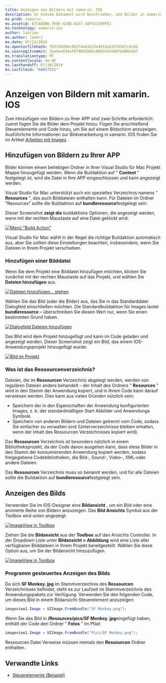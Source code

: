 ```yaml
---
title: Anzeigen von Bildern mit xamarin. IOS
description: In diesem Dokument wird beschrieben, wie Bilder in xamarin. IOS angezeigt werden. Es wird das Hinzufügen von Bildern zu einer App entweder Programm gesteuert oder über den IOS-Designer behandelt.
ms.prod: xamarin
ms.assetid: 67CA8DB6-769D-42BB-A137-3AF933789FE1
ms.technology: xamarin-ios
author: lobrien
ms.author: laobri
ms.date: 07/13/2018
ms.openlocfilehash: fb51d0d04c86274d43e23e4912ed16765b7cdc8b
ms.sourcegitcommit: 3ea9ee034af9790d2b0dc0893435e997bd06e587
ms.translationtype: MT
ms.contentlocale: de-DE
ms.lasthandoff: 07/30/2019
ms.locfileid: "68657531"
---
```

# <a name="displaying-images-with-xamarinios"></a>Anzeigen von Bildern mit xamarin. IOS

Zum Hinzufügen von Bildern zu Ihrer APP sind zwei Schritte erforderlich: zuerst fügen Sie die Bilder dem Projekt hinzu. Fügen Sie anschließend Steuerelemente und Code hinzu, um Sie auf einem Bildschirm anzuzeigen. Ausführliche Informationen zur Bildverarbeitung in xamarin. IOS finden Sie im Artikel [Arbeiten mit Images](~/ios/app-fundamentals/images-icons/index.md) .

## <a name="adding-images-to-your-app"></a>Hinzufügen von Bildern zu Ihrer APP

Bilder können einem beliebigen Ordner in Ihrer Visual Studio für Mac Projekt Mappe hinzugefügt werden. Wenn die Buildaktion auf " **Content** " festgelegt ist, wird die Datei in Ihre APP eingeschlossen und kann angezeigt werden.

Visual Studio für Mac unterstützt auch ein spezielles Verzeichnis namens " **Resources** ", das auch Bilddateien enthalten kann. Für Dateien im Ordner "Resources" sollte die Buildaktion auf **bundleresource**festgelegt sein.

Dieser Screenshot **zeigt die** buildaktions Optionen, die angezeigt werden, wenn mit der rechten Maustaste auf eine Datei geklickt wird:

 [![](image-images/image30a.png "Menü \"Build Action\"")](image-images/image30a.png#lightbox)

Visual Studio für Mac wählt in der Regel die richtige Buildaktion automatisch aus, aber Sie sollten diese Einstellungen beachten, insbesondere, wenn Sie Dateien in Ihrem Projekt verschieben.

### <a name="adding-an-image-file"></a>Hinzufügen einer Bilddatei

Wenn Sie dem Projekt eine Bilddatei hinzufügen möchten, klicken Sie zunächst mit der rechten Maustaste auf das Projekt, und wählen Sie **Dateien hinzufügen** aus.

 [![](image-images/image31a.png "Dateien hinzufügen... stehen")](image-images/image31a.png#lightbox)

Wählen Sie das Bild (oder die Bilder) aus, das Sie in das Standarddatei Dialogfeld einschließen möchten. Die Standardbuildaktion für Images lautet **bundleresource** – überschreiben Sie diesen Wert nur, wenn Sie einen bestimmten Grund haben.

 [![](image-images/image32a.png "Dialogfeld Dateien hinzufügen")](image-images/image32a.png#lightbox)

Das Bild wird dem Projekt hinzugefügt und kann im Code geladen und angezeigt werden. Dieser Screenshot zeigt ein Bild, das einem IOS-Anwendungsprojekt hinzugefügt wurde:

 [![](image-images/image33a.png "Bild im Projekt")](image-images/image33a.png#lightbox)

### <a name="what-is-the-resources-directory"></a>Was ist das Ressourcenverzeichnis?

Dateien, die im **Ressourcen** Verzeichnis abgelegt werden, werden von regulären Dateien anders behandelt – der Inhalt des Ordners " **Resources** " wird in den Stamm der Anwendung kopiert, und in Ihrem Code kann darauf verwiesen werden. Dies kann aus vielen Gründen nützlich sein:

-  Speichern der in den Eigenschaften der Anwendung konfigurierten Images, z. b. der standardmäßigen Start Abbilder und Anwendungs Symbole.
-  Speichern von anderen Bildern und Dateien getrennt vom Code, sodass Sie einfacher zu verwalten sind (Unterverzeichnisse bleiben erhalten, wenn der Inhalt des Ressourcen Verzeichnisses kopiert wird).


Das **Ressourcen** Verzeichnis ist besonders nützlich in einem Bibliotheksprojekt, da der Code davon ausgehen kann, dass diese Bilder in den Stamm der konsumierenden Anwendung kopiert werden, sodass freigegebene Codebibliotheken, die Bild-, Sound-, Video-, XML-oder andere Dateien.

Das **Ressourcen** Verzeichnis muss so benannt werden, und für alle Dateien sollte die Buildaktion auf **bundleresource**festgelegt sein.

## <a name="displaying-the-image"></a>Anzeigen des Bilds

Verwenden Sie im IOS-Designer eine **Bildansicht** , um ein Bild oder eine animierte Reihe von Bildern anzuzeigen. Das **Bild Ansichts** Symbol aus der Toolbox wird unten angezeigt:

 [![](image-images/image35a.png "ImageView in Toolbox")](image-images/image35.png#lightbox)

Ziehen Sie die **Bildansicht** aus der **Toolbox** auf den Ansichts Controller. In der Dropdown Liste unter **Bildansicht > Abbildung** wird eine Liste aller verfügbaren Bilddateien in Ihrem Projekt bereitgestellt. Wählen Sie diese Option aus, um Sie der Bildansicht hinzuzufügen.

 [![](image-images/image36a.png "ImageView in Toolbox")](image-images/image36.png#lightbox)

### <a name="displaying-the-image-programmatically"></a>Programm gesteuertes Anzeigen des Bilds

Da sich **SF Monkey. jpg** im Stammverzeichnis des **Ressourcen** Verzeichnisses befindet, steht es zur Laufzeit im Stammverzeichnis des Anwendungspakets zur Verfügung. Verwenden Sie den folgenden Code, um dieses Bild in einem Bildansicht-Steuerelement anzuzeigen:

```csharp
imageview1.Image = UIImage.FromBundle("SF Monkey.png");
```

Wenn Sie das Bild in **/Resources/pics/SF Monkey. jpg**eingefügt haben, enthält der Code den Ordner " **Fotos** " im Pfad:

```csharp
imageview1.Image = UIImage.FromBundle("Pics/SF Monkey.png");
```

Ressourcen Datei Verweise müssen niemals den **Ressourcen** Ordner enthalten.

## <a name="related-links"></a>Verwandte Links

- [Steuerelemente (Beispiel)](https://docs.microsoft.com/samples/xamarin/ios-samples/controls)

